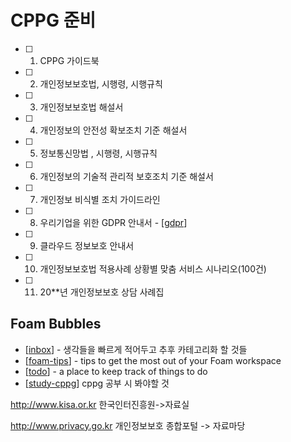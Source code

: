 
# CPPG 준비

- [ ] 1. CPPG 가이드북 
- [ ] 2. 개인정보보호법, 시행령, 시행규칙 
- [ ] 3. 개인정보보호법 해설서 
- [ ] 4. 개인정보의 안전성 확보조치 기준 해설서
- [ ] 5. 정보통신망법 , 시행령, 시행규칙
- [ ] 6. 개인정보의 기술적 관리적 보호조치 기준 해설서
- [ ] 7. 개인정보 비식별 조치 가이드라인
- [ ] 8. 우리기업을 위한 GDPR 안내서 - [[gdpr]]
- [ ] 9. 클라우드 정보보호 안내서
- [ ] 10. 개인정보보호법 적용사례 상황별 맞춤 서비스 시나리오(100건)
- [ ] 11. 20**년 개인정보보호 상담 사례집


## Foam Bubbles

- [[inbox]] - 생각들을 빠르게 적어두고 추후 카테고리화 할 것들 
- [[foam-tips]] - tips to get the most out of your Foam workspace
- [[todo]] - a place to keep track of things to do
- [[study-cppg]]  cppg 공부 시 봐야할 것


http://www.kisa.or.kr
한국인터진흥원->자료실

http://www.privacy.go.kr
개인정보보호 종합포털 -> 자료마당



<!-- 

# Foam

👋 Welcome to your new Foam Workspace!

## Getting started

This documentation assumes that you have a GitHub account and have [Visual Studio Code](https://code.visualstudio.com/) installed on your Linux/MacOS/Windows machine.

1. If you haven't yet, browse over to the main [Foam documentation workspace](https://foambubble.github.io/foam) to get an idea of what Foam is and how to use it.
2. Press "Use this template" button at [foam-template](https://github.com/foambubble/foam-template/generate) (that's this repository!) to fork it to your own GitHub account. If you want to keep your thoughts to yourself, remember to set the repository private.
3. [Clone the repository to your local machine](https://help.github.com/en/github/creating-cloning-and-archiving-repositories/cloning-a-repository) and open it in VS Code.

    *Open the repository as a folder using the `File > Open...` menu item. In VS Code, "open workspace" refers to [multi-root workspaces](https://code.visualstudio.com/docs/editor/multi-root-workspaces).*

4. When prompted to install recommended extensions, click **Install all** (or **Show Recommendations** if you want to review and install them one by one)

After setting up the repository, open [.vscode/settings.json](.vscode/settings.json) and edit, add or remove any settings you'd like for your Foam workspace.

To learn more about how to use **Foam**, read the [Recipes](https://foambubble.github.io/foam/recipes) bubbles of the Foam documentation workspace.

 -->


<!-- 
## Note on `[[wiki-links]]`

⚠️ Until [foambubble/foam#16](https://github.com/foambubble/foam/issues/16) is resolved, `[[wiki-links]]` links (like the links above) won't work in the GitHub Markdown preview (i.e. this Readme on github.com).

They should work as expected in VS Code, and in rendered GitHub Pages.

If GitHub preview (or general 100% support with all Markdown tools) is a requirement, for the time being you can use the standard `[description](page.md)` syntax.
 -->


[//begin]: # "Autogenerated link references for markdown compatibility"
[gdpr]: docs\gdpr "gdpr"
[inbox]: inbox "Inbox"
[foam-tips]: foam-tips "Foam tips"
[todo]: todo "Todo"
[study-cppg]: study-cppg "CPPG 준비하실때 봐야할 문서들"
[//end]: # "Autogenerated link references"
